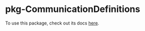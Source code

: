 # pkg-CommunicationDefinitions

To use this package, check out its docs [here](https://docs.ase.vu.nl/software/packages/pkg-CommunicationDefinitions/index.html).
